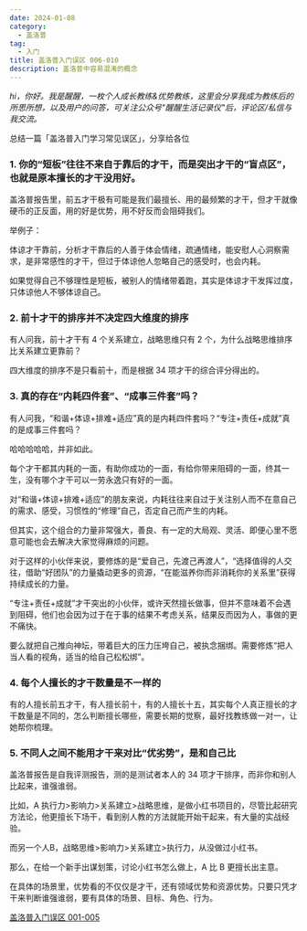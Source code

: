 ```yaml
---
date: 2024-01-08
category:
  - 盖洛普
tag:
  - 入门
title: 盖洛普入门误区 006-010
description: 盖洛普中容易混淆的概念
---
```


*hi，你好。我是醒醒，一枚个人成长教练&优势教练，这里会分享我成为教练后的所思所想，以及用户的问答，可关注公众号"醒醒生活记录仪"后，评论区/私信与我交流。*

总结一篇「盖洛普入门学习常见误区」，分享给各位

### 1. 你的“短板”往往不来自于靠后的才干，而是突出才干的“盲点区”，也就是原本擅长的才干没用好。

盖洛普报告里，前五才干极有可能是我们最擅长、用的最频繁的才干，但才干就像硬币的正反面，用的好是优势，用不好反而会阻碍我们。

举例子：

体谅才干靠前，分析才干靠后的人善于体会情绪，疏通情绪，能安慰人心洞察需求，是非常感性的才干，但过于体谅他人忽略自己的感受时，也会内耗。

如果觉得自己不够理性是短板，被别人的情绪带着跑，其实是体谅才干发挥过度，只体谅他人不够体谅自己。

### 2. 前十才干的排序并不决定四大维度的排序

有人问我，前十才干有 4 个关系建立，战略思维只有 2 个，为什么战略思维排序比关系建立更靠前？

四大维度的排序不是只看前十，而是根据 34 项才干的综合评分得出的。

### 3. 真的存在“内耗四件套”、“成事三件套”吗？

有人问我，“和谐+体谅+排难+适应”真的是内耗四件套吗？“专注+责任+成就”真的是成事三件套吗？

哈哈哈哈哈，并非如此。

每个才干都其内耗的一面，有助你成功的一面，有给你带来阻碍的一面，终其一生，没有哪个才干可以一劳永逸只有好的一面。

对“和谐+体谅+排难+适应”的朋友来说，内耗往往来自过于关注别人而不在意自己的需求、感受，习惯性的“修理”自己，否定自己而产生的内耗。

但其实，这个组合的力量非常强大，善良、有一定的大局观、灵活、即便心里不愿意可能也会去解决大家觉得麻烦的问题。

对于这样的小伙伴来说，要修炼的是“爱自己，先渡己再渡人”，“选择值得的人交往，借助“好团队”的力量撬动更多的资源，“在能滋养你而非消耗你的关系里”获得持续成长的力量。

“专注+责任+成就”才干突出的小伙伴，或许天然擅长做事，但并不意味着不会遇到阻碍，他们也会因为过于在于事的结果不考虑关系，结果反而因为人，事做的更不痛快。

要么就把自己推向神坛，带着巨大的压力压垮自己，被执念捆绑。需要修炼“把人当人看的视角，适当的给自己松松绑”。

### 4.  每个人擅长的才干数量是不一样的

有的人擅长前五才干，有人擅长前十，有的人擅长十五，其实每个人真正擅长的才干数量是不同的，怎么判断擅长哪些，需要长期的觉察，最好找教练做一对一，让她帮你梳理。

### 5.  不同人之间不能用才干来对比“优劣势”，是和自己比

盖洛普报告是自我评测报告，测的是测试者本人的 34 项才干排序，而非你和别人比起来，谁强谁弱。

比如，A 执行力>影响力>关系建立>战略思维，是做小红书项目的，尽管比起研究方法论，他更擅长下场干，看到别人教的方法就能开始干起来，有大量的实战经验。

而另一个人B，战略思维>影响力>关系建立>执行力，从没做过小红书。

那么，在给一个新手出谋划策，讨论小红书怎么做上，A 比 B 更擅长出主意。

在具体的场景里，优势看的不仅仅是才干，还有领域优势和资源优势。只要只凭才干来判断谁强谁弱，要有具体的场景、目标、角色、行为。

[盖洛普入门误区 001-005](./start-misunderstand-one.md)